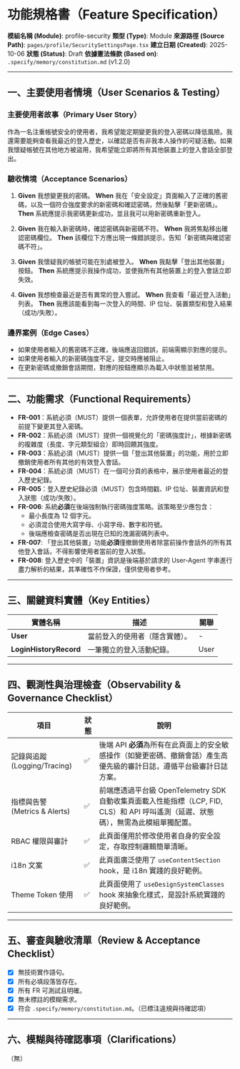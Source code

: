 # 功能規格書（Feature Specification）

**模組名稱 (Module)**: profile-security
**類型 (Type)**: Module
**來源路徑 (Source Path)**: `pages/profile/SecuritySettingsPage.tsx`
**建立日期 (Created)**: 2025-10-06
**狀態 (Status)**: Draft
**依據憲法條款 (Based on)**: `.specify/memory/constitution.md` (v1.2.0)

---

## 一、主要使用者情境（User Scenarios & Testing）

### 主要使用者故事（Primary User Story）
作為一名注重帳號安全的使用者，我希望能定期變更我的登入密碼以降低風險。我還需要能夠查看我最近的登入歷史，以確認是否有非我本人操作的可疑活動。如果我懷疑帳號在其他地方被盜用，我希望能立即將所有其他裝置上的登入會話全部登出。

### 驗收情境（Acceptance Scenarios）
1.  **Given** 我想變更我的密碼。
    **When** 我在「安全設定」頁面輸入了正確的舊密碼，以及一個符合強度要求的新密碼和確認密碼，然後點擊「更新密碼」。
    **Then** 系統應提示我密碼更新成功，並且我可以用新密碼重新登入。

2.  **Given** 我在輸入新密碼時，確認密碼與新密碼不符。
    **When** 我將焦點移出確認密碼欄位。
    **Then** 該欄位下方應出現一條錯誤提示，告知「新密碼與確認密碼不符」。

3.  **Given** 我懷疑我的帳號可能在別處被登入。
    **When** 我點擊「登出其他裝置」按鈕。
    **Then** 系統應提示我操作成功，並使我所有其他裝置上的登入會話立即失效。

4.  **Given** 我想檢查最近是否有異常的登入嘗試。
    **When** 我查看「最近登入活動」列表。
    **Then** 我應該能看到每一次登入的時間、IP 位址、裝置類型和登入結果（成功/失敗）。

### 邊界案例（Edge Cases）
- 如果使用者輸入的舊密碼不正確，後端應返回錯誤，前端需顯示對應的提示。
- 如果使用者輸入的新密碼強度不足，提交時應被阻止。
- 在更新密碼或撤銷會話期間，對應的按鈕應顯示為載入中狀態並被禁用。

---

## 二、功能需求（Functional Requirements）

- **FR-001**：系統必須（MUST）提供一個表單，允許使用者在提供當前密碼的前提下變更其登入密碼。
- **FR-002**：系統必須（MUST）提供一個視覺化的「密碼強度計」，根據新密碼的複雜度（長度、字元類型組合）即時回饋其強度。
- **FR-003**：系統必須（MUST）提供一個「登出其他裝置」的功能，用於立即撤銷使用者所有其他的有效登入會話。
- **FR-004**：系統必須（MUST）在一個可分頁的表格中，展示使用者最近的登入歷史紀錄。
- **FR-005**：登入歷史紀錄必須（MUST）包含時間戳、IP 位址、裝置資訊和登入狀態（成功/失敗）。
- **FR-006**: 系統**必須**在後端強制執行密碼強度策略。該策略至少應包含：
    - 最小長度為 12 個字元。
    - 必須混合使用大寫字母、小寫字母、數字和符號。
    - 後端應檢查密碼是否出現在已知的洩漏密碼列表中。
- **FR-007**: 「登出其他裝置」功能**必須**僅撤銷使用者除當前操作會話外的所有其他登入會話，不得影響使用者當前的登入狀態。
- **FR-008**: 登入歷史中的「裝置」資訊是後端基於請求的 User-Agent 字串進行盡力解析的結果，其準確性不作保證，僅供使用者參考。

---

## 三、關鍵資料實體（Key Entities）
| 實體名稱 | 描述 | 關聯 |
|-----------|------|------|
| **User** | 當前登入的使用者（隱含實體）。 | - |
| **LoginHistoryRecord** | 一筆獨立的登入活動紀錄。 | User |

---

## 四、觀測性與治理檢查（Observability & Governance Checklist）

| 項目 | 狀態 | 說明 |
|------|------|------|
| 記錄與追蹤 (Logging/Tracing) | ✅ | 後端 API **必須**為所有在此頁面上的安全敏感操作（如變更密碼、撤銷會話）產生高優先級的審計日誌，遵循平台級審計日誌方案。 |
| 指標與告警 (Metrics & Alerts) | ✅ | 前端應透過平台級 OpenTelemetry SDK 自動收集頁面載入性能指標（LCP, FID, CLS）和 API 呼叫遙測（延遲、狀態碼），無需為此模組單獨配置。 |
| RBAC 權限與審計 | ✅ | 此頁面僅用於修改使用者自身的安全設定，存取控制邏輯簡單清晰。 |
| i18n 文案 | ✅ | 此頁面廣泛使用了 `useContentSection` hook，是 i18n 實踐的良好範例。 |
| Theme Token 使用 | ✅ | 此頁面使用了 `useDesignSystemClasses` hook 來抽象化樣式，是設計系統實踐的良好範例。 |

---

## 五、審查與驗收清單（Review & Acceptance Checklist）

- [x] 無技術實作語句。
- [x] 所有必填段落皆存在。
- [x] 所有 FR 可測試且明確。
- [x] 無未標註的模糊需求。
- [x] 符合 `.specify/memory/constitution.md`。（已標注違規與待確認項）

---

## 六、模糊與待確認事項（Clarifications）

（無）